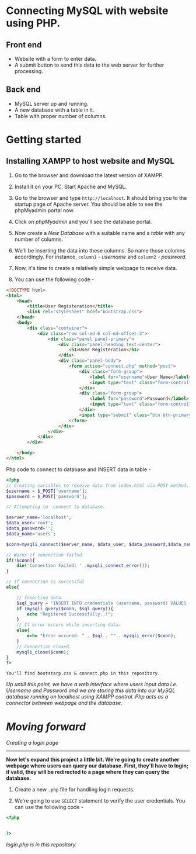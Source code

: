 # Connecting MySQL with website using PHP.

**Front end**
-----------------------------------------------------------------------------

- Website with a form to enter data.
- A submit button to send this data to the web server for further processing.

**Back end**
-----------------------------------------------------------------------------

- MySQL server up and running.
- A new database with a table in it.
- Table with proper number of columns.

**Getting started**
==============================================================================

## Installing XAMPP to host website and MySQL ##

1. Go to the browser and download the latest version of XAMPP.

2. Install it on your PC. Start Apache and MySQL.

3. Go to the browser and type `http://localhost`. It should bring you to the startup page of Apache server. You should be able to see the phpMyadmin portal now.

4. Click on *phpMyadmin* and you'll see the database portal.

5. Now create a *New Database* with a suitable name and a *table* with any number of columns.

6. We'll be inserting the data into these columns. So name those columns accordingly. For instance, `column1` - *username*  and `column2` - *password*.

7. Now, it's time to create a relatively simple webpage to receive data.

8. You can use the following code -

```html
<!DOCTYPE html>
<html>
    <head>
        <title>User Registeration</title>
        <link rel="stylesheet" href="bootstrap.css">
    </head>
    <body>
        <div class="container">
            <div class="row col-md-6 col-md-offset-3">
                <div class="panel panel-primary">
                    <div class="panel-heading text-center">
                        <h1>User Registeration</h1>
                    </div>
                    <div class="panel-body">
                        <form action="connect.php" method="post">
                            <div class="form-group">
                                <label for="username">User Name</label>
                                <input type="text" class="form-control" id="username" name="username" required>
                            </div>
                            <div class="form-group">
                                <label for="password">Password</label>
                                <input type="text" class="form-control" id="password" name="password" required>
                            </div>
                            <input type="submit" class="btn btn-primary">
                        </form>
                    </div>
                </div>
            </div>
        </div>

    </body>
</html>
``` 
Php code to connect to database and INSERT data in table -

```php
<?php
// Creating variables to receive data from index.html via POST method.
$username = $_POST['username'];
$password = $_POST['password'];

// Attempting to  connect to database.

$server_name='localhost';
$data_user='root';
$data_password='';
$data_name='users';

$conn=mysqli_connect($server_name, $data_user, $data_password,$data_name);

// Warns if conenction failed.
if(!$conn){
    die('Connection Failed: ' .mysqli_connect_error());
}

// If conenction is successful
else{

    // Inserting data.
    $sql_query = "INSERT INTO credentials (username, password) VALUES ('$username','$password')";
    if (mysqli_query($conn, $sql_query)){
        echo "Regitered Successfully..!";
    }
    // If error occurs while inserting data.
    else{
        echo "Error occured: " . $sql . "" . mysqli_error($conn); 
    }
    // Connection closed.
    mysqli_close($conn);
}
?>
```
```You'll find bootstarp.css & connect.php in this repository.```

*Up untill this point, we have a web interface where users input data i.e. Username and Password and we are storing this data into our MySQL database running on localhost using XAMPP control. Php acts as a connector between webpage and the database.*

*Moving forward*
===================================================================================

*Creating a login page*

------------------------------------------------------------------------------------

**Now let's expand this project a little bit. We're going to create another webpage where users can query our database. First, they'll have to login; if valid, they will be redirected to a page where they can query the database.**

1. Create a new `.php` file for handling login requests.

2. We're going to use `SELECT` statement to verify the user credentials. You can use the following code -

```php
<?php


?>
```
*login.php is in this repository.*

